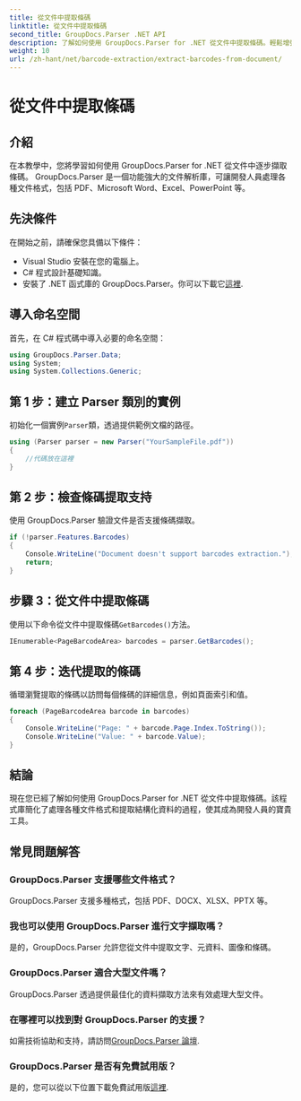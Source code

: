 ```yaml
---
title: 從文件中提取條碼
linktitle: 從文件中提取條碼
second_title: GroupDocs.Parser .NET API
description: 了解如何使用 GroupDocs.Parser for .NET 從文件中提取條碼。輕鬆增強您的文件處理能力。
weight: 10
url: /zh-hant/net/barcode-extraction/extract-barcodes-from-document/
---
```


# 從文件中提取條碼

## 介紹
在本教學中，您將學習如何使用 GroupDocs.Parser for .NET 從文件中逐步擷取條碼。 GroupDocs.Parser 是一個功能強大的文件解析庫，可讓開發人員處理各種文件格式，包括 PDF、Microsoft Word、Excel、PowerPoint 等。
## 先決條件
在開始之前，請確保您具備以下條件：
- Visual Studio 安裝在您的電腦上。
- C# 程式設計基礎知識。
- 安裝了 .NET 函式庫的 GroupDocs.Parser。你可以下載它[這裡](https://releases.groupdocs.com/parser/net/).

## 導入命名空間
首先，在 C# 程式碼中導入必要的命名空間：
```csharp
using GroupDocs.Parser.Data;
using System;
using System.Collections.Generic;
```
## 第 1 步：建立 Parser 類別的實例
初始化一個實例`Parser`類，透過提供範例文檔的路徑。
```csharp
using (Parser parser = new Parser("YourSampleFile.pdf"))
{
    //代碼放在這裡
}
```
## 第 2 步：檢查條碼提取支持
使用 GroupDocs.Parser 驗證文件是否支援條碼擷取。
```csharp
if (!parser.Features.Barcodes)
{
    Console.WriteLine("Document doesn't support barcodes extraction.");
    return;
}
```
## 步驟 3：從文件中提取條碼
使用以下命令從文件中提取條碼`GetBarcodes()`方法。
```csharp
IEnumerable<PageBarcodeArea> barcodes = parser.GetBarcodes();
```
## 第 4 步：迭代提取的條碼
循環瀏覽提取的條碼以訪問每個條碼的詳細信息，例如頁面索引和值。
```csharp
foreach (PageBarcodeArea barcode in barcodes)
{
    Console.WriteLine("Page: " + barcode.Page.Index.ToString());
    Console.WriteLine("Value: " + barcode.Value);
}
```

## 結論
現在您已經了解如何使用 GroupDocs.Parser for .NET 從文件中提取條碼。該程式庫簡化了處理各種文件格式和提取結構化資料的過程，使其成為開發人員的寶貴工具。

## 常見問題解答
### GroupDocs.Parser 支援哪些文件格式？
GroupDocs.Parser 支援多種格式，包括 PDF、DOCX、XLSX、PPTX 等。
### 我也可以使用 GroupDocs.Parser 進行文字擷取嗎？
是的，GroupDocs.Parser 允許您從文件中提取文字、元資料、圖像和條碼。
### GroupDocs.Parser 適合大型文件嗎？
GroupDocs.Parser 透過提供最佳化的資料擷取方法來有效處理大型文件。
### 在哪裡可以找到對 GroupDocs.Parser 的支援？
如需技術協助和支持，請訪問[GroupDocs.Parser 論壇](https://forum.groupdocs.com/c/parser/17).
### GroupDocs.Parser 是否有免費試用版？
是的，您可以從以下位置下載免費試用版[這裡](https://releases.groupdocs.com/).